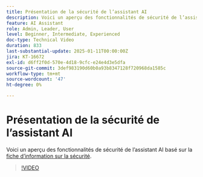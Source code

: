 ```yaml
---
title: Présentation de la sécurité de l’assistant AI
description: Voici un aperçu des fonctionnalités de sécurité de l’assistant AI basé sur la fiche d’information sur la sécurité.
feature: AI Assistant
role: Admin, Leader, User
level: Beginner, Intermediate, Experienced
doc-type: Technical Video
duration: 833
last-substantial-update: 2025-01-11T00:00:00Z
jira: KT-16672
exl-id: d6ff2f0d-570e-4d18-9cfc-e24e4d3e5dfa
source-git-commit: 3def983190d60b0a93b8347128f720968da1585c
workflow-type: tm+mt
source-wordcount: '47'
ht-degree: 0%

---
```



# Présentation de la sécurité de l’assistant AI

Voici un aperçu des fonctionnalités de sécurité de l’assistant AI basé sur la <a href="https://www.adobe.com/content/dam/cc/en/trust-center/ungated/whitepapers/experience-cloud/adobe-ai-assistant-in-aep-security-fact-sheet.pdf">fiche d’information sur la sécurité</a>.

>[!VIDEO](https://video.tv.adobe.com/v/3441066/?learn=on&enablevpops)
